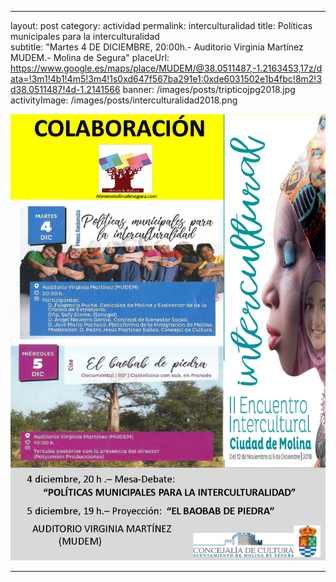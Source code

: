 ---
layout: post
category: actividad
permalink: interculturalidad
title: Políticas municipales para la interculturalidad   
subtitle: "Martes 4 DE DICIEMBRE, 20:00h.- Auditorio Virginia Martínez<br/> MUDEM.- Molina de Segura"
placeUrl: https://www.google.es/maps/place/MUDEM/@38.0511487,-1.2163453,17z/data=!3m1!4b1!4m5!3m4!1s0xd647f567ba291e1:0xde6031502e1b4fbc!8m2!3d38.0511487!4d-1.2141566
banner: /images/posts/tripticojpg2018.jpg
activityImage:  /images/posts/interculturalidad2018.png


![cartel](/images/posts/interculturalidad2018.png)

***

